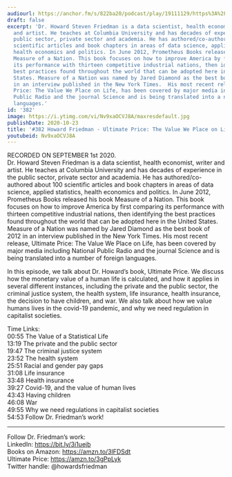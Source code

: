 ```yaml
---
audiourl: https://anchor.fm/s/822ba20/podcast/play/19111129/https%3A%2F%2Fd3ctxlq1ktw2nl.cloudfront.net%2Fstaging%2F2020-8-5%2Fe02f7823-afd5-7daf-7906-0b20da2da112.m4a
draft: false
excerpt: 'Dr. Howard Steven Friedman is a data scientist, health economist, writer
  and artist. He teaches at Columbia University and has decades of experience in the
  public sector, private sector and academia. He has authored/co-authored about 100
  scientific articles and book chapters in areas of data science, applied statistics,
  health economics and politics. In June 2012, Prometheus Books released his book
  Measure of a Nation. This book focuses on how to improve America by first comparing
  its performance with thirteen competitive industrial nations, then identifying the
  best practices found throughout the world that can be adopted here in the United
  States. Measure of a Nation was named by Jared Diamond as the best book of 2012
  in an interview published in the New York Times.  His most recent release, Ultimate
  Price: The Value We Place on Life, has been covered by major media including National
  Public Radio and the journal Science and is being translated into a number of foreign
  languages.'
id: '382'
image: https://i.ytimg.com/vi/Nv9xaOCVJ8A/maxresdefault.jpg
publishDate: 2020-10-23
title: '#382 Howard Friedman - Ultimate Price: The Value We Place on Life'
youtubeid: Nv9xaOCVJ8A
---
```

<div class="timelinks">

RECORDED ON SEPTEMBER 1st 2020.  
Dr. Howard Steven Friedman is a data scientist, health economist, writer and artist. He teaches at Columbia University and has decades of experience in the public sector, private sector and academia. He has authored/co-authored about 100 scientific articles and book chapters in areas of data science, applied statistics, health economics and politics. In June 2012, Prometheus Books released his book Measure of a Nation. This book focuses on how to improve America by first comparing its performance with thirteen competitive industrial nations, then identifying the best practices found throughout the world that can be adopted here in the United States. Measure of a Nation was named by Jared Diamond as the best book of 2012 in an interview published in the New York Times.  His most recent release, Ultimate Price: The Value We Place on Life, has been covered by major media including National Public Radio and the journal Science and is being translated into a number of foreign languages.

In this episode, we talk about Dr. Howard’s book, Ultimate Price. We discuss how the monetary value of a human life is calculated, and how it applies in several different instances, including the private and the public sector, the criminal justice system, the health system, life insurance, health insurance, the decision to have children, and war. We also talk about how we value humans lives in the covid-19 pandemic, and why we need regulation in capitalist societies.

Time Links:  
<time>00:55</time> The Value of a Statistical Life  
<time>13:19</time> The private and the public sector  
<time>19:47</time> The criminal justice system  
<time>23:52</time> The health system  
<time>25:51</time> Racial and gender pay gaps  
<time>31:08</time> Life insurance  
<time>33:48</time> Health insurance  
<time>39:27</time> Covid-19, and the value of human lives  
<time>43:43</time> Having children  
<time>46:08</time> War  
<time>49:55</time> Why we need regulations in capitalist societies  
<time>54:53</time> Follow Dr. Friedman’s work!

---

Follow Dr. Friedman’s work:  
LinkedIn: https://bit.ly/3i1uejb  
Books on Amazon: https://amzn.to/3lFDSdt  
Ultimate Price: https://amzn.to/3gPpLyk  
Twitter handle: @howardsfriedman
</div>

